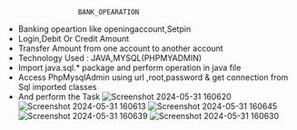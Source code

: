                       BANK_OPEARATION
 * Banking opeartion like openingaccount,Setpin
 * Login,Debit Or Credit Amount 
 * Transfer Amount from one account to another account
 * Technology Used : JAVA,MYSQL(PHPMYADMIN)
 * Import java.sql.* package and perform operation in java file
 * Access PhpMysqlAdmin using url  ,root,password & get connection from Sql imported classes
 * And perform the Task ![Screenshot 2024-05-31 160620](https://github.com/VinayD1382/Bank_Operation-/assets/114236808/319e6154-e793-4062-a5dd-41364c781177)
![Screenshot 2024-05-31 160613](https://github.com/VinayD1382/Bank_Operation-/assets/114236808/dfbca84f-1d8a-4b10-95b3-5e32a46970ba)
![Screenshot 2024-05-31 160645](https://github.com/VinayD1382/Bank_Operation-/assets/114236808/7303f92b-db86-4066-910e-11ca382ccfd0)
![Screenshot 2024-05-31 160639](https://github.com/VinayD1382/Bank_Operation-/assets/114236808/a24a1dfe-3945-456b-a8e6-8d90f2f35ab5)
![Screenshot 2024-05-31 160630](https://github.com/VinayD1382/Bank_Operation-/assets/114236808/c210b8d2-1fc3-43f1-9948-3a705b293df5)

